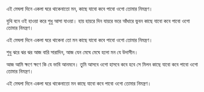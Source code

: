 এই মেঘলা দিনে একলা
ঘরে থাকেনাতো মন,
কাছে যাবো কবে পাবো
ওগো তোমার নিমন্ত্রণ।

যুথি বনে ওই হাওয়া
করে শুধু আসা যাওয়া।
হায় হায়রে দিন যায়রে
ভরে আঁধারে ভুবন
কাছে যাবো কবে পাবো
ওগো তোমার নিমন্ত্রণ।

এই মেঘলা দিনে একলা
ঘরে থাকেনা তো মন
কাছে যাবো কবে পাবো
ওগো তোমার নিমন্ত্রণ।

শুধু ঝরে ঝর ঝর
আজ বারি সারাদিন,
আজ যেন মেঘে মেঘে
হলো মন যে উদাসীন।

আজ আমি ক্ষণে ক্ষণে
কি যে ভাবি আনমনে।
তুমি আসবে ওগো হাসবে
কবে হবে সে মিলন
কাছে যাবো কবে পাবো
ওগো তোমার নিমন্ত্রণ।

এই মেঘলা দিনে একলা
ঘরে থাকেনাতো মন
কাছে যাবো কবে পাবো
ওগো তোমার নিমন্ত্রণ।
